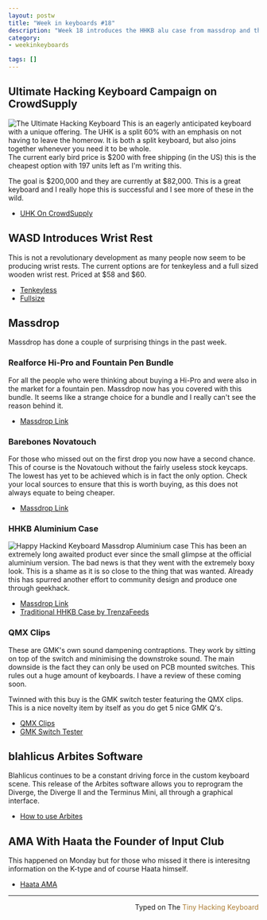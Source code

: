 ```yaml
---
layout: postw
title: "Week in keyboards #18"
description: "Week 18 introduces the HHKB alu case from massdrop and the UHK now on crowdsupply."
category: 
- weekinkeyboards

tags: []
---
```

## Ultimate Hacking Keyboard Campaign on CrowdSupply
![The Ultimate Hacking Keyboard](https://i.imgur.com/a4FfBT5.jpg)
This is an eagerly anticipated keyboard with a unique offering. The UHK is a split 60% with an emphasis on not having to leave the homerow. It is both a split keyboard, but also joins together whenever you need it to be whole.  
The current early bird price is $200 with free shipping (in the US) this is the cheapest option with 197 units left as I'm writing this.


The goal is $200,000 and they are currently at $82,000. This is a great keyboard and I really hope this is successful and I see more of these in the wild.

* [UHK On CrowdSupply](https://www.crowdsupply.com/ugl/ultimate-hacking-keyboard)


## WASD Introduces Wrist Rest
This is not a revolutionary development as many people now seem to be producing wrist rests. The current options are for  tenkeyless and a full sized wooden wrist rest. Priced at $58 and $60.

* [Tenkeyless](https://www.wasdkeyboards.com/index.php/products/keyboard-accessories/14-wenge-hardwood-wrist-rest.html)
* [Fullsize](https://www.wasdkeyboards.com/index.php/products/keyboard-accessories/17-wenge-hardwood-wrist-rest.html)


## Massdrop
Massdrop has done a couple of surprising things in the past week.  

### Realforce Hi-Pro and Fountain Pen Bundle
For all the people who were thinking about buying a Hi-Pro and were also in the market for a fountain pen. Massdrop now has you covered with this bundle. It seems like a strange choice for a bundle and I really can't see the reason behind it.

* [Massdrop Link](https://www.massdrop.com/buy/japanese-desk-bundle?mode=guest_open)

### Barebones Novatouch
For those who missed out on the first drop you now have a second chance. This of course is the Novatouch without the fairly useless stock keycaps. The lowest has yet to be achieved which is in fact the only option. Check your local sources to ensure that this is worth buying, as this does not always equate to being cheaper.

* [Massdrop Link](https://www.massdrop.com/buy/cm-novatouch-barebones?mode=guest_open)

### HHKB Aluminium Case
![Happy Hackind Keyboard Massdrop Aluminium case](https://i.imgur.com/RpiqRms.jpg)
This has been an extremely long awaited product ever since the small glimpse at the official aluminium version. The bad news is that they went with the extremely boxy look. This is a shame as it is so close to the thing that was wanted. Already this has spurred another effort to community design and produce one through geekhack.

* [Massdrop Link](https://www.massdrop.com/buy/hhkb-cnc-aluminum-case?mode=guest_open)
* [Traditional HHKB Case by TrenzaFeeds](https://geekhack.org/index.php?topic=76196.0)

### QMX Clips
These are GMK's own sound dampening contraptions. They work by sitting on top of the switch and minimising the downstroke sound. The main downside is the fact they can only be used on PCB mounted switches. This rules out a huge amount of keyboards. I have a review of these coming soon.

Twinned with this buy is the GMK switch tester featuring the QMX clips. This is a nice novelty item by itself as you do get 5 nice GMK Q's.

* [QMX Clips](https://www.massdrop.com/buy/gmk-sound-dampening-brackets?mode=guest_open)
* [GMK Switch Tester](https://www.massdrop.com/buy/gmk-switch-tester?mode=guest_open)

## blahlicus Arbites Software
Blahlicus continues to be a constant driving force in the custom keyboard scene. This release of the Arbites software allows you to reprogram the Diverge, the Diverge II and the Terminus Mini, all through a graphical interface.	

* [How to use Arbites](https://uniquekeyboard.com/subdomain/dev/UniqueKDevF/terminus-mini-arbites3-instructions.htm)

## AMA With Haata the Founder of Input Club
This happened on Monday but for those who missed it there is interesitng information on the K-type and of course Haata himself.

* [Haata AMA](https://redd.it/3pd0dc)

---------------------------------
 <p style="text-align: right" >Typed on The <font color="#AE7E35">Tiny Hacking Keyboard</font></p>



